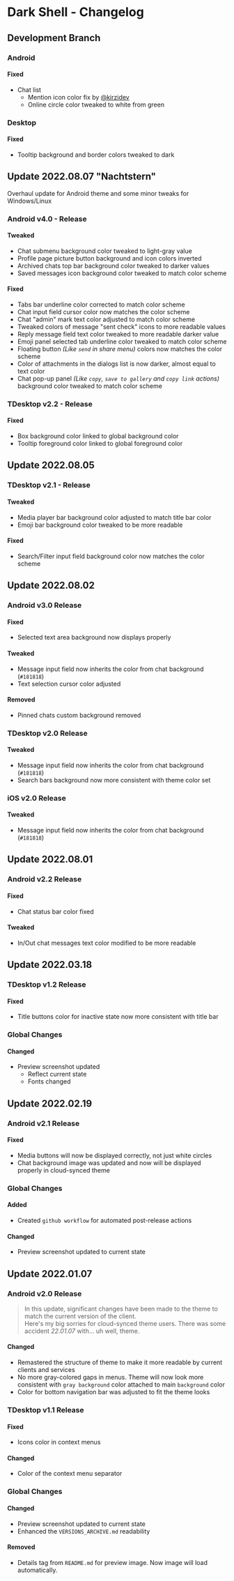 # Dark Shell - Changelog


## Development Branch
### Android
#### Fixed
- Chat list
  - Mention icon color fix by [@kirzidev](https://github.com/kirizdev)
  - Online circle color tweaked to white from green

### Desktop
#### Fixed
- Tooltip background and border colors tweaked to dark


## Update 2022.08.07 "Nachtstern"
Overhaul update for Android theme and some minor tweaks for Windows/Linux
### Android v4.0 - Release
#### Tweaked
- Chat submenu background color tweaked to light-gray value
- Profile page picture button background and icon colors inverted
- Archived chats top bar background color tweaked to darker values
- Saved messages icon background color tweaked to match color scheme
#### Fixed
- Tabs bar underline color corrected to match color scheme
- Chat input field cursor color now matches the color scheme
- Chat "admin" mark text color adjusted to match color scheme
- Tweaked colors of message "sent check" icons to more readable values
- Reply message field text color tweaked to more readable darker value
- Emoji panel selected tab underline color tweaked to match color scheme
- Floating button *(Like `send` in share menu)* colors now matches the color scheme
- Color of attachments in the dialogs list is now darker, almost equal to text color
- Chat pop-up panel *(Like `copy`, `save to gallery` and `copy link` actions)* background color tweaked to match color scheme

### TDesktop v2.2 - Release
#### Fixed
- Box background color linked to global background color
- Tooltip foreground color linked to global foreground color


## Update 2022.08.05
### TDesktop v2.1 - Release
#### Tweaked
- Media player bar background color adjusted to match title bar color
- Emoji bar background color tweaked to be more readable
#### Fixed
- Search/Filter input field background color now matches the color scheme


## Update 2022.08.02
### Android v3.0 Release
#### Fixed
- Selected text area background now displays properly
#### Tweaked
- Message input field now inherits the color from chat background (`#181818`)
- Text selection cursor color adjusted
#### Removed
- Pinned chats custom background removed

### TDesktop v2.0 Release
#### Tweaked
- Message input field now inherits the color from chat background (`#181818`)
- Search bars background now more consistent with theme color set

### iOS v2.0 Release
#### Tweaked
- Message input field now inherits the color from chat background (`#181818`)


## Update 2022.08.01
### Android v2.2 Release
#### Fixed
- Chat status bar color fixed

#### Tweaked
- In/Out chat messages text color modified to be more readable


## Update 2022.03.18
### TDesktop v1.2 Release
#### Fixed
- Title buttons color for inactive state now more consistent with title bar

### Global Changes
#### Changed
- Preview screenshot updated
  - Reflect current state
  - Fonts changed


## Update 2022.02.19
### Android v2.1 Release
#### Fixed
- Media buttons will now be displayed correctly, not just white circles
- Chat background image was updated and now will be displayed properly in cloud-synced theme

### Global Changes
#### Added
- Created `github workflow` for automated post-release actions

#### Changed
- Preview screenshot updated to current state


## Update 2022.01.07
### Android v2.0 Release
> In this update, significant changes have been made to the theme to match the current version of the client.  
> Here's my big sorries for cloud-synced theme users. There was some accident *22.01.07* with... uh well, theme.
#### Changed
- Remastered the structure of theme to make it more readable by current clients and services
- No more gray-colored gaps in menus. Theme will now look more consistent with `gray background` color attached to main `background` color
- Color for bottom navigation bar was adjusted to fit the theme looks

### TDesktop v1.1 Release
#### Fixed
- Icons color in context menus
#### Changed
- Color of the context menu separator

### Global Changes
#### Changed
- Preview screenshot updated to current state
- Enhanced the `VERSIONS_ARCHIVE.md` readability

#### Removed
- Details tag from `README.md` for preview image. Now image will load automatically.
